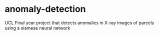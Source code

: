 # anomaly-detection
UCL Final year project that detects anomalies in X-ray images of parcels using a siamese neural network
